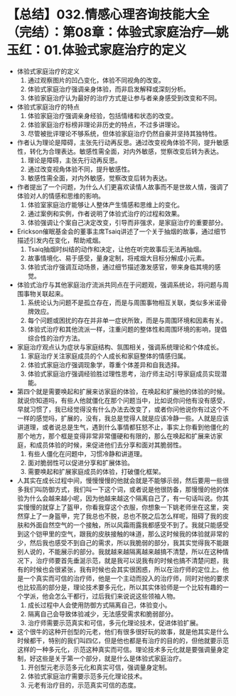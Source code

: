 # 【总结】032.情感心理咨询技能大全（完结）：第08章：体验式家庭治疗—姚玉红：01.体验式家庭治疗的定义

-   体验式家庭治疗的定义
    1.  通过观察图片的凹凸变化，体验不同视角的改变。
    2.  体验式家庭治疗强调亲身体验，而非启发解释或深刻分析。
    3.  体验家庭治疗认为最好的治疗方式是让参与者亲身感受到改变和不同。
-   体验式家庭治疗的特点
    1.  体验家庭治疗强调亲身经验，包括情绪和状态的改变。
    2.  体验家庭治疗标榜非理论非历史的特点，不过多讲理论。
    3.  尽管被批评理论不够系统，但体验家庭治疗仍然自豪并坚持其独特性。
-   作者认为理论是障碍，主张先行动再反思。通过改变视角体验不同，提升敏感性，转化为合理表达。敏感性需全面，对内外敏感，觉察改变后转为表达。
    1.  理论是障碍，主张先行动再反思。
    2.  通过改变视角体验不同，提升敏感性。
    3.  敏感性需全面，对内外敏感，觉察改变后转为表达。
-   作者提出了一个问题，为什么人们更喜欢读情人故事而不是世故人情，强调了体验对人的情感和思维的影响。
    1.  体验室家庭治疗能够让人整体产生情感和思维上的变化。
    2.  通过案例和实例，作者说明了体验式治疗的过程和效果。
    3.  体验强调让个案自己决定改变，引导而非强求，是家庭治疗的重要部分。
-   Erickson催眠基金会的董事主席Tsaiq讲述了一个关于抽烟的故事，通过细节描述引发内在变化，帮助戒烟。
    1.  Tsaiq抽烟时纠结的动作和决定，让他在听完故事后无法再抽烟。
    2.  故事情境化、易于感受，量身定制，将戒烟大目标分解成小元素。
    3.  体验式治疗强调互动场景，通过细节描述激发感官，带来身临其境的感觉。
-   体验式治疗与其他家庭治疗流派共同点在于问题观，强调系统论，将问题与周围事物关联起来。
    1.  系统论认为问题不是孤立存在，而是与周围事物相互关联，类似多米诺骨牌效应。
    2.  每个问题或困扰的存在并非单一症状所致，而是与周围环境和因素有关。
    3.  体验式治疗和其他流派一样，注重问题的整体性和周围环境的影响，提倡综合性的治疗方法。
-   家庭治疗观点认为症状与家庭结构、氛围相关，强调系统理论和个体成长。
    1.  家庭治疗关注家庭成员的个人成长和家庭整体的情感归属。
    2.  体验式家庭治疗强调现象学，尊重个体差异和自我选择。
    3.  体验式家庭治疗强调经验胜过理性思考，治疗师主动引导家庭成员实现潜能。
-   第四个就是需要唤起和扩展来访家庭的体验，在唤起和扩展他的体验的时候。就说你知道吗，有些人他就僵化在那个问题当中，比如说你问他有没有感受，早就习惯了，我已经觉得没有什么办法去改变了，或者你问他说你有过这个不一样的感觉吗，扩展的，没有，我总是觉得人就是应该冷静一些。人就是应该讲道理，或者说总是生气，遇到什么事情都狂怒不止，事实上你看到他僵化的那个地方，那个框是变得非常非常僵硬和有限的，那么在唤起和扩展来访家庭，和成员体验的时候，来促进他们去分享和面对其脆弱性。
    1.  有些人僵化在问题中，习惯冷静和讲道理。
    2.  面对脆弱性可以促进分享和扩展体验。
    3.  需要唤起和扩展家庭成员的体验，打破僵化框架。
-   人其实在成长过程中间，慢慢慢慢的他就会就是不能够示弱，然后要用一些很多我们叫防御方式，我们叫一下这个词，或者说是他很防备，那慢慢的他的体验为什么会越来越小呢，因为他越来越这个隔离自己了，有一句话叫说。你其实慢慢的就穿上了盔甲，你看我穿这个衣服，你想象一下姚老师坐在这里，突然穿上了一身盔甲，完了我总也不脱，总也不脱之后怎么样呢，阻碍了我的皮肤和外面自然空气的一个接触，所以风霜雨露我都感受不到了。我就只能感受到这个铠甲里的空气，跟我的皮肤接触的味道，那么这时候我的体验就非常的少，然后我也感受不到自己的需求，所以我脆弱的部分，我其实觉得我不能跟别人说的，不能展示的部分。我就越来越隔离越来越搞不清楚，所以在这种情况下，治疗师要首先垂涎示范，就是我可以说我有的时候也搞不清楚问题，我有的时候也会很紧张，我有时候也会其实很困惑，所以在治疗师的定位上。他是一个真实而可信的治疗师，他是一个主动而投入的治疗师，同时对他的要求也比较高的部分是，理论技术要多元化，所以其实体验师是一个比较有趣的一个学派，他会怎么干都行，过后我们来说说这些领袖人物。
    1.  成长过程中人会使用防御方式隔离自己，体验变小。
    2.  隔离自己会导致体验减少，无法感受需求和脆弱部分。
    3.  治疗师需要示范真实和可信，多元化理论技术，促进体验扩展。
-   这个很牛的这种开创型的元老，他们有很多很好玩的故事，就是他其实是什么时候都干，特别的我们叫四亿，但是他也都是有治疗的目的的，但他就要示范这样的一种多元化，示范这种真实而可信。理论技术多元化就是要强调量身定制，好这些是关于第一个部分，就是什么是体验式家庭治疗。
    1.  开创型元老示范多元化和真实可信，强调量身定制。
    2.  体验式家庭治疗需要示范多元化理论技术。
    3.  元老有治疗目的，示范真实可信的态度。
